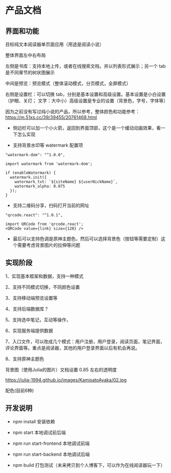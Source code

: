 # 产品文档

## 界面和功能

目标纯文本阅读器单页面应用（用途是阅读小说）

整体界面左中右布局

左侧是书库：支持本地上传，或者在线搜索文档，并以列表形式展示；另一个 tab 是不同章节的树状图展示

中间是预览：预览模式（整体滚动模式，分页模式，全屏模式）

右侧是设置栏：可以切换 tab，分别是基本设置和高级设置。基本设置是小白设置（护眼、关灯； 文字：大中小）高级设置是专业的设置（背景色，字号，字体等）

因为之前没有写过纯小说的产品，所以参考，整体颜色和功能参考：https://m.51xs.cc/39/39455/20761468.html

- 侧边栏可以加一个小火箭，返回到界面顶部，这个是一个缓动动画效果，看一下怎么实现


- 支持背景水印等 watermark 配置项

```
"watermark-dom": "^1.0.0",

import watermark from 'watermark-dom';

if (enableWatermark) {
  watermark.init({
    watermark_txt: `${siteName} ${userNickName}`,
    watermark_alpha: 0.075
  });
}
```

- 支持二维码分享，扫码打开当前的网址
```
"qrcode.react": "^1.0.1",

import QRCode from 'qrcode.react';
<QRCode value={link} size={128} />
```

- 最后可以支持色调是原神主题色，然后可以选择背景色（按钮等需要定制）这个需要考虑背景图片的拉伸等问题



## 实现阶段

1、实现基本框架和数据，支持一种模式

2、支持不同模式切换，不同颜色设置

3、支持移动端预览设置等

4、支持后端数据库？

5、支持选中笔记，互动等操作，

6、实现服务端提供数据

7、入口文件，可以改成几个模式：用户注册，用户登录，阅读页面，笔记界面，评论界面等。重点是阅读器，其他的用户登录界面以后有机会再说。

8、支持原神主题色

背景图（使用Julia的图片）文档设置 0.85 左右的透明度

https://julia-1994.github.io/images/KamisatoAyaka/02.jpg

配色(目前6种)

## 开发说明

- npm install 安装依赖

- npm start 本地调试前后端

- npm run start-frontend 本地调试前端

- npm run start-backend 本地调试后端

- npm build 打包测试（未来拷贝到个人博客下，可以作为在线阅读器玩一下）
